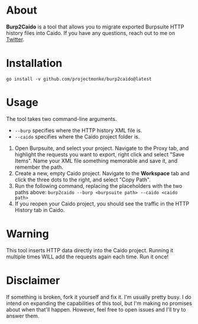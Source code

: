 # About
**Burp2Caido** is a tool that allows you to migrate exported Burpsuite HTTP history files into Caido. If you have any questions, reach out to me on [Twitter](https://twitter.com/monkehack).
# Installation
`go install -v github.com/projectmonke/burp2caido@latest`
# Usage
The tool takes two command-line arguments.
- `--burp` specifies where the HTTP history XML file is.
- `--caido` specifies where the Caido project folder is.

1. Open Burpsuite, and select your project. Navigate to the Proxy tab, and highlight the requests you want to export, right click and select "Save Items". Name your XML file something memorable and save it, and remember the path.
2. Create a new, empty Caido project. Navigate to the **Workspace** tab and click the three dots to the right, and select "Copy Path".
3. Run the following command, replacing the placeholders with the two paths above: `burp2caido --burp <burpsuite path> --caido <caido path>`
4. If you reopen your Caido project, you should see the traffic in the HTTP History tab in Caido.

# Warning
This tool inserts HTTP data directly into the Caido project. Running it multiple times WILL add the requests again each time. Run it once!

# Disclaimer
If something is broken, fork it yourself and fix it. I'm usually pretty busy. I do intend on expanding the capabilities of this tool, but I'm making no promises about when that'll happen. However, feel free to open issues and I'll try to answer them.
